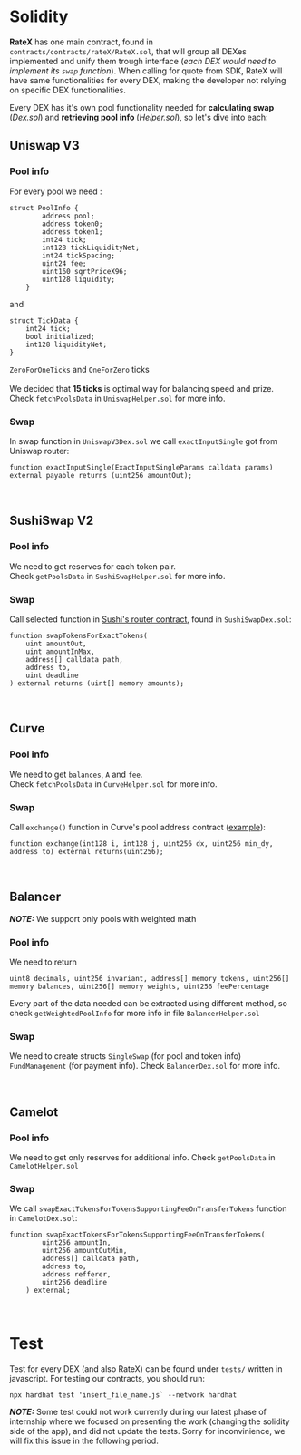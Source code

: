 # Solidity 

<b>RateX</b> has one main contract, found in `contracts/contracts/rateX/RateX.sol`, that will group all DEXes implemented and unify them trough interface (_each DEX would need to implement its `swap` function_). When calling for quote from SDK, RateX will have same functionalities for every DEX, making the developer not relying on specific DEX functionalities. <br>

Every DEX has it's own pool functionality needed for <b>calculating swap</b> (_Dex.sol_) and <b>retrieving pool info </b> (_Helper.sol_), so let's dive into each: <br>


## Uniswap V3

### Pool info
For every pool we need :
```
struct PoolInfo {
        address pool;
        address token0;
        address token1;
        int24 tick;
        int128 tickLiquidityNet;
        int24 tickSpacing;
        uint24 fee;
        uint160 sqrtPriceX96;
        uint128 liquidity;
    }
```
and
```
struct TickData {
    int24 tick;
    bool initialized;
    int128 liquidityNet;
}
```
`ZeroForOneTicks` and `OneForZero` ticks
<br><br>
We decided that <b>15 ticks</b> is optimal way for balancing speed and prize. Check `fetchPoolsData` in `UniswapHelper.sol` for more info.

### Swap
In swap function in `UniswapV3Dex.sol` we call `exactInputSingle` got from Uniswap router:
```
function exactInputSingle(ExactInputSingleParams calldata params) external payable returns (uint256 amountOut);
```
<br>

## SushiSwap V2

### Pool info
We need to get reserves for each token pair. <br>
Check ```getPoolsData``` in `SushiSwapHelper.sol` for more info.

### Swap
Call selected function in [Sushi's router contract](https://arbiscan.io/address/0x1b02da8cb0d097eb8d57a175b88c7d8b47997506#writeContract), found in `SushiSwapDex.sol`: 
```
function swapTokensForExactTokens(
    uint amountOut,
    uint amountInMax,
    address[] calldata path,
    address to,
    uint deadline
) external returns (uint[] memory amounts);
```
<br>

## Curve 

### Pool info
We need to get `balances`, `A` and `fee`. <br>
Check `fetchPoolsData` in `CurveHelper.sol` for more info.

### Swap
Call `exchange()` function in Curve's pool address contract ([example](https://arbiscan.io/address/0x7f90122BF0700F9E7e1F688fe926940E8839F353#writeContract)):
```
function exchange(int128 i, int128 j, uint256 dx, uint256 min_dy, address to) external returns(uint256);
```
<br>

## Balancer
<b>_NOTE:_</b> We support only pools with weighted math

### Pool info
We need to return
```
uint8 decimals, uint256 invariant, address[] memory tokens, uint256[] memory balances, uint256[] memory weights, uint256 feePercentage
```
Every part of the data needed can be extracted using different method, so check `getWeightedPoolInfo` for more info in file `BalancerHelper.sol`

### Swap
We need to create structs `SingleSwap` (for pool and token info) `FundManagement` (for payment info).
Check `BalancerDex.sol` for more info. 

<br>

## Camelot

### Pool info
We need to get only reserves for additional info. Check `getPoolsData` in `CamelotHelper.sol`

### Swap
We call `swapExactTokensForTokensSupportingFeeOnTransferTokens` function in `CamelotDex.sol`:

```
function swapExactTokensForTokensSupportingFeeOnTransferTokens(
        uint256 amountIn,
        uint256 amountOutMin,
        address[] calldata path,
        address to,
        address refferer,
        uint256 deadline
    ) external;
```

<br>

# Test

Test for every DEX (and also RateX) can be found under `tests/` written in javascript. For testing our contracts, you should run:
```
npx hardhat test 'insert_file_name.js` --network hardhat
```

<b>_NOTE:_</b> Some test could not work currently during our latest phase of internship where we focused on presenting the work (changing the solidity side of the app), and did not update the tests. Sorry for inconvinience, we will fix this issue in the following period.
